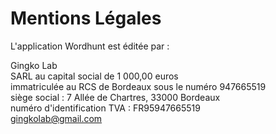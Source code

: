 # Mentions Légales

L'application Wordhunt est éditée par :

Gingko Lab  
SARL au capital social de 1 000,00 euros  
immatriculée au RCS de Bordeaux sous le numéro 947665519  
siège social : 7 Allée de Chartres, 33000 Bordeaux  
numéro d'identification TVA : FR95947665519  
[gingkolab@gmail.com](mailto:gingkolab@gmail.com)  
